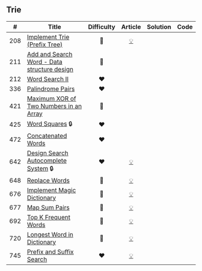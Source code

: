 
## Trie

|#|Title|Difficulty|Article|Solution|Code|
|:---:|---|:---:|:---:|:---:|:---:|
|208|[Implement Trie (Prefix Tree)](https://leetcode.com/problems/implement-trie-prefix-tree) |🧡|[💡](https://leetcode.com/articles/implement-trie-prefix-tree)|||
|211|[Add and Search Word - Data structure design](https://leetcode.com/problems/add-and-search-word-data-structure-design) |🧡||||
|212|[Word Search II](https://leetcode.com/problems/word-search-ii) |❤️||||
|336|[Palindrome Pairs](https://leetcode.com/problems/palindrome-pairs) |❤️||||
|421|[Maximum XOR of Two Numbers in an Array](https://leetcode.com/problems/maximum-xor-of-two-numbers-in-an-array) |🧡||||
|425|[Word Squares](https://leetcode.com/problems/word-squares) 🔒|❤️||||
|472|[Concatenated Words](https://leetcode.com/problems/concatenated-words) |❤️||||
|642|[Design Search Autocomplete System](https://leetcode.com/problems/design-search-autocomplete-system) 🔒|❤️|[💡](https://leetcode.com/articles/design-search-autocomplete-system)|||
|648|[Replace Words](https://leetcode.com/problems/replace-words) |🧡|[💡](https://leetcode.com/articles/replace-words)|||
|676|[Implement Magic Dictionary](https://leetcode.com/problems/implement-magic-dictionary) |🧡|[💡](https://leetcode.com/articles/implement-magic-dictionary)|||
|677|[Map Sum Pairs](https://leetcode.com/problems/map-sum-pairs) |🧡|[💡](https://leetcode.com/articles/map-sum-pairs)|||
|692|[Top K Frequent Words](https://leetcode.com/problems/top-k-frequent-words) |🧡|[💡](https://leetcode.com/articles/top-k-frequent-words)|||
|720|[Longest Word in Dictionary](https://leetcode.com/problems/longest-word-in-dictionary) |💚|[💡](https://leetcode.com/articles/longest-word-in-dictionary)|||
|745|[Prefix and Suffix Search](https://leetcode.com/problems/prefix-and-suffix-search) |❤️|[💡](https://leetcode.com/articles/prefix-and-suffix-search)|||

